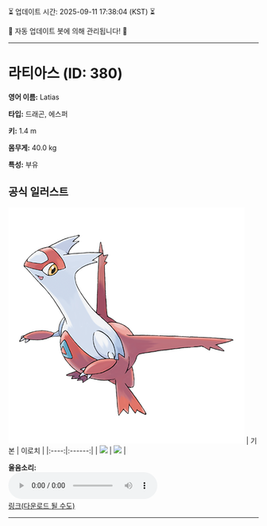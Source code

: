 
⏳ 업데이트 시간: 2025-09-11 17:38:04 (KST) ⏳

🤖 자동 업데이트 봇에 의해 관리됩니다! 🤖

---

# 라티아스 (ID: 380)
**영어 이름:** Latias

**타입:** 드래곤, 에스퍼

**키:** 1.4 m

**몸무게:** 40.0 kg

**특성:** 부유

## 공식 일러스트
![](https://raw.githubusercontent.com/PokeAPI/sprites/master/sprites/pokemon/other/official-artwork/380.png)
| 기본 | 이로치 |
|:----:|:------:|
| <img src="http://play.pokemonshowdown.com/sprites/ani/latias.gif" width="200"> | <img src="http://play.pokemonshowdown.com/sprites/ani-shiny/latias.gif" width="200"> |

**울음소리:**<br><audio controls src="https://raw.githubusercontent.com/PokeAPI/cries/main/cries/pokemon/latest/380.ogg"></audio><br> [링크(다운로드 될 수도)](https://raw.githubusercontent.com/PokeAPI/cries/main/cries/pokemon/latest/380.ogg)


---
